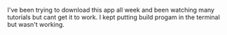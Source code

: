 I've been trying to download this app all week and been watching many tutorials but cant get it to work. I kept putting build progam in the terminal but wasn't working.